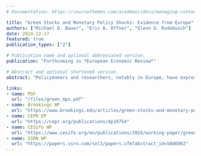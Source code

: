 ```yaml
---
# Documentation: https://sourcethemes.com/academic/docs/managing-content/

title: "Green Stocks and Monetary Policy Shocks: Evidence from Europe"
authors: ["Michael D. Bauer", "Eric A. Offner", "Glenn D. Rudebusch"]
date: 2024-12-17
featured: true
publication_types: ["2"]

# Publication name and optional abbreviated version.
publication: "Forthcoming in *European Economic Review*"

# Abstract and optional shortened version.
abstract: "Policymakers and researchers, notably in Europe, have expressed concerns that the capital-intensive investments required for a green transition may be inordinately curtailed by higher global interest rates and an increased cost of credit. To examine the claim that green technologies and investments are especially sensitive to interest rate increases, we consider the effect of unanticipated monetary policy changes on the equity prices of green and brown European firms. We find that brown firms, measured either in terms of CO2 emission levels or intensities, are affected more negatively than green firms by tighter monetary policy. Accordingly, higher interest rates do not appear to skew investment away from a sustainable transition."

links:
- name: PDF
  url: "/files/green_mps.pdf"
- name: Brookings WP
  url: "https://www.brookings.edu/articles/green-stocks-and-monetary-policy-shocks-evidence-from-europe/"
- name: CEPR DP
  url: "https://cepr.org/publications/dp19754"
- name: CESifo WP
  url: "https://www.cesifo.org/en/publications/2024/working-paper/green-stocks-and-monetary-policy-shocks-evidence-europe"
- name: SSRN WP
  url: "https://papers.ssrn.com/sol3/papers.cfm?abstract_id=5046902"
---
```

